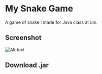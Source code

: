 # My Snake Game

A game of snake I made for Java class at uni.

## Screenshot

![Alt text](http://i65.tinypic.com/91avrk.png "Snake Game")

## Download .jar
